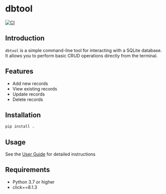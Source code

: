 # dbtool

[![CI](https://github.com/aoaow/dbtool/actions/workflows/ci.yml/badge.svg)](https://github.com/aoaow/dbtool/actions/workflows/ci.yml)

## Introduction

`dbtool` is a simple command-line tool for interacting with a SQLite database. It allows you to perform basic CRUD operations directly from the terminal.

## Features

- Add new records
- View existing records
- Update records
- Delete records

## Installation

```bash
pip install .
```

## Usage

See the [User Guide](user_guide.md) for detailed instructions

## Requirements

- Python 3.7 or higher
- click==8.1.3

